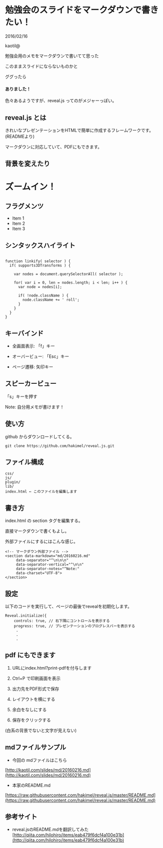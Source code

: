 # 勉強会のスライドをマークダウンで書きたい！

2016/02/16

kaotil@



勉強会用のメモをマークダウンで書いてて思った

このままスライドにならないものかと

ググったら



#### ありました！
色々あるようですが、reveal.js ってのがメジャーっぽい。



## reveal.js とは

きれいなプレゼンテーションをHTMLで簡単に作成するフレームワークです。(READMEより)

マークダウンに対応していて、PDFにもできます。



## 背景を変えたり
<!-- .slide: data-background="https://s3.amazonaws.com/hakim-static/reveal-js/image-placeholder.png" data-background-repeat="repeat" data-background-size="100px" -->



# ズームイン！
<!-- .slide: data-transition="zoom" -->



## フラグメンツ
- Item 1 <!-- .element: class="fragment" data-fragment-index="1" -->
- Item 2 <!-- .element: class="fragment" data-fragment-index="2" -->
- Item 3 <!-- .element: class="fragment" data-fragment-index="3" -->



## シンタックスハイライト
<!-- .slides: class="hljs" data-trim contenteditable -->
<pre><code>
function linkify( selector ) {
  if( supports3DTransforms ) {

    var nodes = document.querySelectorAll( selector );

    for( var i = 0, len = nodes.length; i &lt; len; i++ ) {
      var node = nodes[i];

      if( !node.className ) {
        node.className += ' roll';
      }
    }
  }
}
</code></pre>



## キーバインド

- 全画面表示: 「f」キー

- オーバービュー: 「Esc」キー

- ページ遷移: 矢印キー



## スピーカービュー

「s」キーを押す

Note:
自分用メモが書けます！



## 使い方

github からダウンロードしてくる。
```
git clone https://github.com/hakimel/reveal.js.git
```



## ファイル構成
```
css/
js/
plugin/
lib/
index.html ← このファイルを編集します
```



## 書き方
index.html の section タグを編集する。

直接マークダウンで書くもよし。

外部ファイルにするにはこんな感じ。
```
<!-- マークダウン外部ファイル -->
<section data-markdown="md/20160216.md"
     data-separator="^\n\n\n"
     data-separator-vertical="^\n\n"
     data-separator-notes="^Note:"
     data-charset="UTF-8">
</section>
```



## 設定
以下のコードを実行して、ページの最後でrevealを初期化します。
```
Reveal.initialize({
    controls: true, // 右下隅にコントロールを表示する
    progress: true, // プレゼンテーションのプログレスバーを表示する
     .
     .
     .
```



## pdf にもできます

1. URLにindex.html?print-pdfを付与します

2. Ctrl+P で印刷画面を表示

3. 出力先をPDF形式で保存

4. レイアウトを横にする

5. 余白をなしにする

6. 保存をクリックする

(白系の背景でないと文字が見えない)



## mdファイルサンプル

* 今回の mdファイルはこちら

 [http://kaotil.com/slides/md/20160216.md](http://kaotil.com/slides/md/20160216.md)

* 本家のREADME.md

 [https://raw.githubusercontent.com/hakimel/reveal.js/master/README.md](https://raw.githubusercontent.com/hakimel/reveal.js/master/README.md)



## 参考サイト

* reveal.jsのREADME.mdを翻訳してみた
 [http://qiita.com/hilohiro/items/eab479f6dcf4a100e31b](http://qiita.com/hilohiro/items/eab479f6dcf4a100e31b)

